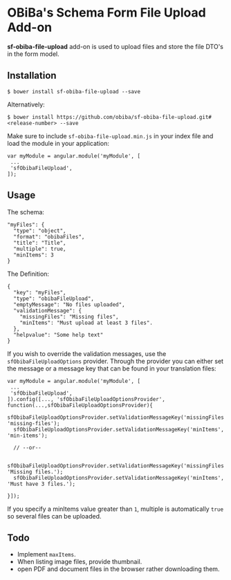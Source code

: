 OBiBa's Schema Form File Upload Add-on
=================
 
**sf-obiba-file-upload** add-on is used to upload files and store the file DTO's in the form model.

Installation
------------

```
$ bower install sf-obiba-file-upload --save
```

Alternatively:

```
$ bower install https://github.com/obiba/sf-obiba-file-upload.git#<release-number> --save
```


Make sure to include `sf-obiba-file-upload.min.js` in your index file and load the module in your application:

```
var myModule = angular.module('myModule', [
 ...
 'sfObibaFileUpload',
]);
```

Usage
-----

The schema:

```
"myFiles": {
  "type": "object",
  "format": "obibaFiles",
  "title": "Title",      
  "multiple": true,
  "minItems": 3
}
```

The Definition:

```
{
  "key": "myFiles",
  "type": "obibaFileUpload",
  "emptyMessage": "No files uploaded",
  "validationMessage": {
    "missingFiles": "Missing files",
    "minItems": "Must upload at least 3 files".
  },
  "helpvalue": "Some help text"
}
```

If you wish to override the validation messages, use the `sfObibaFileUploadOptions` provider. Through the provider you can either set the message or a message key that can be found in your translation files:
 
```
var myModule = angular.module('myModule', [
 ...
 'sfObibaFileUpload',
]).config([..., 'sfObibaFileUploadOptionsProvider', function(...,sfObibaFileUploadOptionsProvider){
  sfObibaFileUploadOptionsProvider.setValidationMessageKey('missingFiles', 'missing-files');
  sfObibaFileUploadOptionsProvider.setValidationMessageKey('minItems', 'min-items');
  
  // --or--
  
  sfObibaFileUploadOptionsProvider.setValidationMessageKey('missingFiles', 'Missing files.');
  sfObibaFileUploadOptionsProvider.setValidationMessageKey('minItems', 'Must have 3 files.');
  
}]);
```

If you specify a minItems value greater than `1`, multiple is automatically `true` so several files can be uploaded.

Todo
----

- Implement `maxItems`.
- When listing image files, provide thumbnail.
- open PDF and document files in the browser rather downloading them.  
